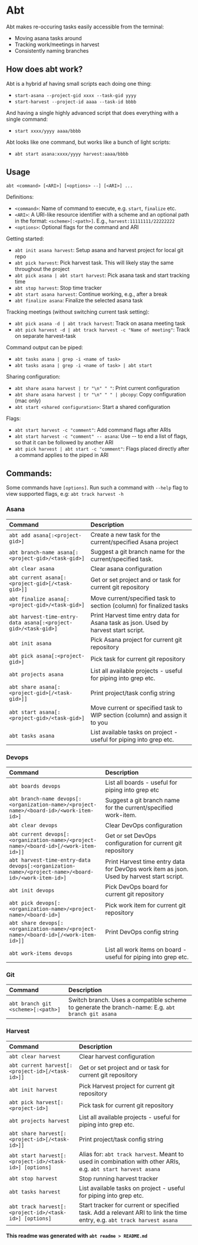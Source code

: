 # Abt

Abt makes re-occuring tasks easily accessible from the terminal:
- Moving asana tasks around
- Tracking work/meetings in harvest
- Consistently naming branches

## How does abt work?

Abt is a hybrid af having small scripts each doing one thing:
- `start-asana --project-gid xxxx --task-gid yyyy`
- `start-harvest --project-id aaaa --task-id bbbb`

And having a single highly advanced script that does everything with a single command:
- `start xxxx/yyyy aaaa/bbbb`

Abt looks like one command, but works like a bunch of light scripts:
- `abt start asana:xxxx/yyyy harvest:aaaa/bbbb`

## Usage
`abt <command> [<ARI>] [<options> --] [<ARI>] ...`

Definitions:
- `<command>`: Name of command to execute, e.g. `start`, `finalize` etc.
- `<ARI>`: A URI-like resource identifier with a scheme and an optional path in the format: `<scheme>[:<path>]`. E.g., `harvest:11111111/22222222`
- `<options>`: Optional flags for the command and ARI

Getting started:
- `abt init asana harvest`: Setup asana and harvest project for local git repo
- `abt pick harvest`: Pick harvest task. This will likely stay the same throughout the project
- `abt pick asana | abt start harvest`: Pick asana task and start tracking time
- `abt stop harvest`: Stop time tracker
- `abt start asana harvest`: Continue working, e.g., after a break
- `abt finalize asana`: Finalize the selected asana task

Tracking meetings (without switching current task setting):
- `abt pick asana -d | abt track harvest`: Track on asana meeting task
- `abt pick harvest -d | abt track harvest -c "Name of meeting"`: Track on separate harvest-task

Command output can be piped:
- `abt tasks asana | grep -i <name of task>`
- `abt tasks asana | grep -i <name of task> | abt start`

Sharing configuration:
- `abt share asana harvest | tr "\n" " "`: Print current configuration
- `abt share asana harvest | tr "\n" " " | pbcopy`: Copy configuration (mac only)
- `abt start <shared configuration>`: Start a shared configuration

Flags:
- `abt start harvest -c "comment"`: Add command flags after ARIs
- `abt start harvest -c "comment" -- asana`: Use -- to end a list of flags, so that it can be followed by another ARI
- `abt pick harvest | abt start -c "comment"`: Flags placed directly after a command applies to the piped in ARI

## Commands:

Some commands have `[options]`. Run such a command with `--help` flag to view supported flags, e.g: `abt track harvest -h`

### Asana
| Command | Description |
| :------ | :---------- |
| `abt add asana[:<project-gid>]`                                | Create a new task for the current/specified Asana project |
| `abt branch-name asana[:<project-gid>/<task-gid>]`             | Suggest a git branch name for the current/specified task. |
| `abt clear asana`                                              | Clear asana configuration |
| `abt current asana[:<project-gid>[/<task-gid>]]`               | Get or set project and or task for current git repository |
| `abt finalize asana[:<project-gid>/<task-gid>]`                | Move current/specified task to section (column) for finalized tasks |
| `abt harvest-time-entry-data asana[:<project-gid>/<task-gid>]` | Print Harvest time entry data for Asana task as json. Used by harvest start script. |
| `abt init asana`                                               | Pick Asana project for current git repository |
| `abt pick asana[:<project-gid>]`                               | Pick task for current git repository |
| `abt projects asana`                                           | List all available projects - useful for piping into grep etc. |
| `abt share asana[:<project-gid>[/<task-gid>]]`                 | Print project/task config string |
| `abt start asana[:<project-gid>/<task-gid>]`                   | Move current or specified task to WIP section (column) and assign it to you |
| `abt tasks asana`                                              | List available tasks on project - useful for piping into grep etc. |

### Devops
| Command | Description |
| :------ | :---------- |
| `abt boards devops`                                                                                 | List all boards - useful for piping into grep etc |
| `abt branch-name devops[:<organization-name>/<project-name>/<board-id>/<work-item-id>]`             | Suggest a git branch name for the current/specified work-item. |
| `abt clear devops`                                                                                  | Clear DevOps configuration |
| `abt current devops[:<organization-name>/<project-name>/<board-id>[/<work-item-id>]]`               | Get or set DevOps configuration for current git repository |
| `abt harvest-time-entry-data devops[:<organization-name>/<project-name>/<board-id>/<work-item-id>]` | Print Harvest time entry data for DevOps work item as json. Used by harvest start script. |
| `abt init devops`                                                                                   | Pick DevOps board for current git repository |
| `abt pick devops[:<organization-name>/<project-name>/<board-id>]`                                   | Pick work item for current git repository |
| `abt share devops[:<organization-name>/<project-name>/<board-id>[/<work-item-id>]]`                 | Print DevOps config string |
| `abt work-items devops`                                                                             | List all work items on board - useful for piping into grep etc. |

### Git
| Command | Description |
| :------ | :---------- |
| `abt branch git <scheme>[:<path>]` | Switch branch. Uses a compatible scheme to generate the branch-name: E.g. `abt branch git asana` |

### Harvest
| Command | Description |
| :------ | :---------- |
| `abt clear harvest`                                    | Clear harvest configuration |
| `abt current harvest[:<project-id>[/<task-id>]]`       | Get or set project and or task for current git repository |
| `abt init harvest`                                     | Pick Harvest project for current git repository |
| `abt pick harvest[:<project-id>]`                      | Pick task for current git repository |
| `abt projects harvest`                                 | List all available projects - useful for piping into grep etc. |
| `abt share harvest[:<project-id>[/<task-id>]]`         | Print project/task config string |
| `abt start harvest[:<project-id>/<task-id>] [options]` | Alias for: `abt track harvest`. Meant to used in combination with other ARIs, e.g. `abt start harvest asana` |
| `abt stop harvest`                                     | Stop running harvest tracker |
| `abt tasks harvest`                                    | List available tasks on project - useful for piping into grep etc. |
| `abt track harvest[:<project-id>/<task-id>] [options]` | Start tracker for current or specified task. Add a relevant ARI to link the time entry, e.g. `abt track harvest asana` |

#### This readme was generated with `abt readme > README.md`
